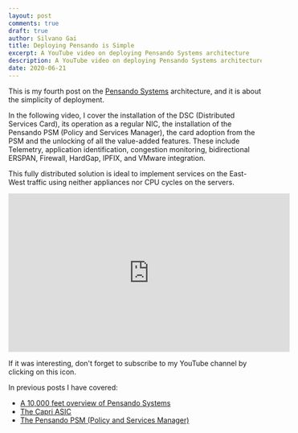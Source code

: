 ```yaml
---
layout: post
comments: true
draft: true
author: Silvano Gai
title: Deploying Pensando is Simple
excerpt: A YouTube video on deploying Pensando Systems architecture
description: A YouTube video on deploying Pensando Systems architecture
date: 2020-06-21
---
```


This is my fourth post on the [Pensando Systems](https://pensando.io/) architecture, and it is about the simplicity of deployment.

In the following video, I cover the installation of the DSC (Distributed Services Card), its operation as a regular NIC, the installation of the Pensando PSM (Policy and Services Manager), the card adoption from the PSM and the unlocking of all the value-added features. These include Telemetry, application identification, congestion monitoring, bidirectional ERSPAN, Firewall, HardGap, IPFIX, and VMware integration.

This fully distributed solution is ideal to implement services on the East-West traffic using neither appliances nor CPU cycles on the servers.

<iframe width="560" height="315" src="https://www.youtube.com/embed/OSJVNBaq7fA" frameborder="0" allow="accelerometer; autoplay; encrypted-media; gyroscope; picture-in-picture" allowfullscreen></iframe>

If it was interesting, don't forget to subscribe to my YouTube channel by clicking on this icon.

<script src="https://apis.google.com/js/platform.js"></script>

<div class="g-ytsubscribe" data-channelid="UCZ_wzpfcZXi9iZ5DkYNVBsA" data-layout="default" data-count="default"></div>

In previous posts I have covered:
* [A 10,000 feet overview of Pensando Systems](https://silvanogai.github.io/posts/10000/)
* [The Capri ASIC](https://silvanogai.github.io/posts/capri/)
* [The Pensando PSM (Policy and Services Manager)](https://silvanogai.github.io/posts/psm/)
